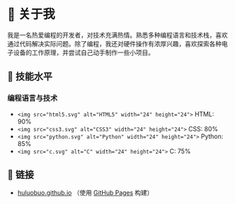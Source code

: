 # 👋 关于我

我是一名热爱编程的开发者，对技术充满热情。熟悉多种编程语言和技术栈，喜欢通过代码解决实际问题。除了编程，我还对硬件操作有浓厚兴趣，喜欢探索各种电子设备的工作原理，并尝试自己动手制作一些小项目。

## 🚀 技能水平

### 编程语言与技术

- `<img src="html5.svg" alt="HTML5" width="24" height="24">` HTML: 90%
- `<img src="css3.svg" alt="CSS3" width="24" height="24">` CSS: 80%
- `<img src="python.svg" alt="Python" width="24" height="24">` Python: 85%
- `<img src="c.svg" alt="C" width="24" height="24">` C: 75%

## 🔗 链接

- [huluobuo.github.io](https://huluobuo.githu.io/ "我的个人主页")      （使用 [GitHub Pages](https://pages.github.com/) 构建）